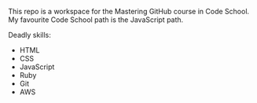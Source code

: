 This repo is a workspace for the Mastering GitHub course in Code School.
My favourite Code School path is the JavaScript path.

Deadly skills:
- HTML
- CSS
- JavaScript
- Ruby
- Git
- AWS